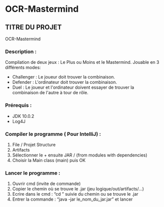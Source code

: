 # OCR-Mastermind

## TITRE DU PROJET
OCR-Mastermind

### Description :
Compilation de deux jeux : Le Plus ou Moins et le Mastermind. Jouable en 3 différents modes:
  * Challenger : Le joueur doit trouver la combinaison.
  * Defender : L'ordinateur doit trouver la combinaison.
  * Duel : Le joueur et l'ordinateur doivent essayer de trouver la combinaison de l'autre à tour de rôle.

### Prérequis :
  * JDK 10.0.2
  * Log4J

### Compiler le programme ( Pour IntelliJ) :
1. File / Projet Structure
2. Artifacts
3. Sélectionner le + ensuite JAR / (from modules with dependencies)
4. Choisir la Main class (main) puis OK

### Lancer le programme :
1. Ouvrir cmd (invite de commande)
2. Copier le chemin où se trouve le .jar (jeu logique/out/artifacts/...)
3. Ecrire dans le cmd : “cd ” suivie du chemin ou se trouve le .jar
4. Entrer la commande : “java -jar le_nom_du_jar.jar” et lancer
